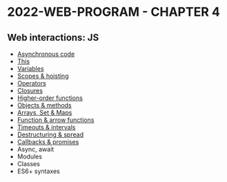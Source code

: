 # 2022-WEB-PROGRAM - CHAPTER 4

## Web interactions: JS


- [Asynchronous code](https://javascript.plainenglish.io/can-the-web-live-without-asynchronous-code-7f61fe2e862e?source=your_stories_page-------------------------------------)
- [This](https://medium.com/geekculture/this-for-developers-5dc91d499677?source=your_stories_page-------------------------------------)
- [Variables](https://medium.com/codex/js-variables-what-you-need-to-know-fb8994ed9d0d?source=your_stories_page-------------------------------------)
- [Scopes & hoisting](https://javascript.plainenglish.io/js-mechanism-you-should-know-12431e094103?source=your_stories_page-------------------------------------)
- [Operators](https://famzil.medium.com/js-operators-3511c8545719?source=your_stories_page-------------------------------------)
- [Closures](https://famzil.medium.com/js-closures-99666fe36a6a?source=your_stories_page-------------------------------------)
- [Higher-order functions](https://famzil.medium.com/whats-hof-in-javascript-9fb68a9c3f6f?source=your_stories_page-------------------------------------)
- [Objects & methods](https://medium.com/codex/objects-in-javascript-64fa3e82765f?source=your_stories_page-------------------------------------)
- [Arrays, Set & Maps](https://javascript.plainenglish.io/data-structures-in-js-9a13f7aa82b3?source=your_stories_page-------------------------------------)
- [Function & arrow functions](https://famzil.medium.com/arrow-functions-in-js-235b5ade3958?source=your_stories_page-------------------------------------)
- [Timeouts & intervals](https://famzil.medium.com/timing-events-in-javascript-d44c24ed8641?source=your_stories_page-------------------------------------)
- [Destructuring & spread](https://famzil.medium.com/destructuring-spread-syntax-in-js-d9260a725c99?source=your_stories_page-------------------------------------)
- [Callbacks & promises](https://famzil.medium.com/call-me-back-later-in-javascript-9cdb74aafca3?source=your_stories_page-------------------------------------)
- Async, await
- Modules
- Classes
- ES6+ syntaxes
